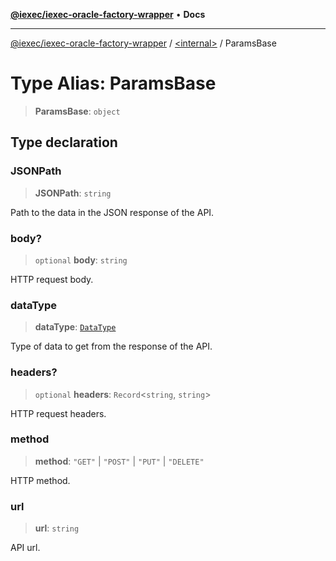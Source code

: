 [**@iexec/iexec-oracle-factory-wrapper**](../../README.md) • **Docs**

***

[@iexec/iexec-oracle-factory-wrapper](../../globals.md) / [\<internal\>](../README.md) / ParamsBase

# Type Alias: ParamsBase

> **ParamsBase**: `object`

## Type declaration

### JSONPath

> **JSONPath**: `string`

Path to the data in the JSON response of the API.

### body?

> `optional` **body**: `string`

HTTP request body.

### dataType

> **dataType**: [`DataType`](../../type-aliases/DataType.md)

Type of data to get from the response of the API.

### headers?

> `optional` **headers**: `Record`\<`string`, `string`\>

HTTP request headers.

### method

> **method**: `"GET"` \| `"POST"` \| `"PUT"` \| `"DELETE"`

HTTP method.

### url

> **url**: `string`

API url.
